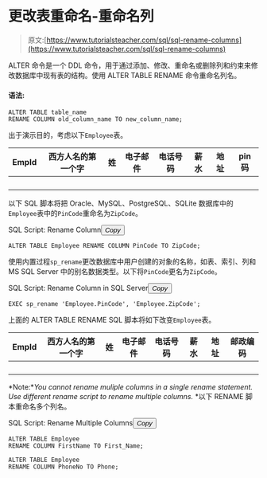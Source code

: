 # 更改表重命名-重命名列

> 原文:[https://www.tutorialsteacher.com/sql/sql-rename-columns](https://www.tutorialsteacher.com/sql/sql-rename-columns)

ALTER 命令是一个 DDL 命令，用于通过添加、修改、重命名或删除列和约束来修改数据库中现有表的结构。使用 ALTER TABLE RENAME 命令重命名列名。

#### 语法:

```
ALTER TABLE table_name 
RENAME COLUMN old_column_name TO new_column_name; 
```

出于演示目的，考虑以下`Employee`表。

| EmpId | 西方人名的第一个字 | 姓 | 电子邮件 | 电话号码 | 薪水 | 地址 | pin 码 |
| --- | --- | --- | --- | --- | --- | --- | --- |
|   |   |   |   |   |   |   |   |

以下 SQL 脚本将把 Oracle、MySQL、PostgreSQL、SQLite 数据库中的`Employee`表中的`PinCode`重命名为`ZipCode`。

SQL Script: Rename Column<button class="copy-btn pull-right" title="Copy example code">*Copy*</button> 

```
ALTER TABLE Employee RENAME COLUMN PinCode TO ZipCode; 
```

使用内置过程`sp_rename`更改数据库中用户创建的对象的名称，如表、索引、列和 MS SQL Server 中的别名数据类型。以下将`PinCode`更名为`ZipCode`。

SQL Script: Rename Column in SQL Server<button class="copy-btn pull-right" title="Copy example code">*Copy*</button> 

```
EXEC sp_rename 'Employee.PinCode', 'Employee.ZipCode'; 
```

上面的 ALTER TABLE RENAME SQL 脚本将如下改变`Employee`表。

| EmpId | 西方人名的第一个字 | 姓 | 电子邮件 | 电话号码 | 薪水 | 地址 | 邮政编码 |
| --- | --- | --- | --- | --- | --- | --- | --- |
|   |   |   |   |   |   |   |   |

*Note:**You cannot rename muliple columns in a single rename statement. Use different rename script to rename multiple columns.* *以下 RENAME 脚本重命名多个列名。

SQL Script: Rename Multiple Columns<button class="copy-btn pull-right" title="Copy example code">*Copy*</button> 

```
ALTER TABLE Employee 
RENAME COLUMN FirstName TO First_Name;

ALTER TABLE Employee 
RENAME COLUMN PhoneNo TO Phone; 
```

